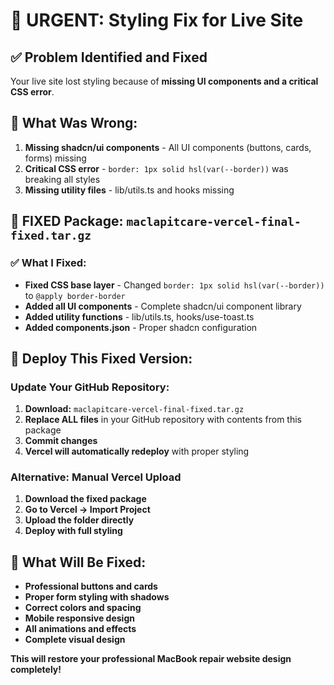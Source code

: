 # 🎨 URGENT: Styling Fix for Live Site

## ✅ Problem Identified and Fixed

Your live site lost styling because of **missing UI components and a critical CSS error**.

## 🔧 What Was Wrong:
1. **Missing shadcn/ui components** - All UI components (buttons, cards, forms) missing
2. **Critical CSS error** - `border: 1px solid hsl(var(--border))` was breaking all styles
3. **Missing utility files** - lib/utils.ts and hooks missing

## 💾 **FIXED Package: `maclapitcare-vercel-final-fixed.tar.gz`**

### ✅ What I Fixed:
- **Fixed CSS base layer** - Changed `border: 1px solid hsl(var(--border))` to `@apply border-border`
- **Added all UI components** - Complete shadcn/ui component library
- **Added utility functions** - lib/utils.ts, hooks/use-toast.ts
- **Added components.json** - Proper shadcn configuration

## 🚀 **Deploy This Fixed Version:**

### **Update Your GitHub Repository:**
1. **Download:** `maclapitcare-vercel-final-fixed.tar.gz` 
2. **Replace ALL files** in your GitHub repository with contents from this package
3. **Commit changes**
4. **Vercel will automatically redeploy** with proper styling

### **Alternative: Manual Vercel Upload**
1. **Download the fixed package**
2. **Go to Vercel → Import Project**
3. **Upload the folder directly**
4. **Deploy with full styling**

## 🎨 **What Will Be Fixed:**
- **Professional buttons and cards**
- **Proper form styling with shadows**
- **Correct colors and spacing** 
- **Mobile responsive design**
- **All animations and effects**
- **Complete visual design**

**This will restore your professional MacBook repair website design completely!**